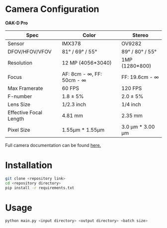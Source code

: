 # Camera Configuration

**OAK-D Pro**

| Spec           | Color    | Stereo   |
| -------------- | -------- | -------- |
| Sensor         | IMX378   | OV9282   |
| DFOV/HFOV/VFOV | 81° / 69° / 55°| 89° / 80° / 55° |
| Resolution     | 12 MP (4056*3040) | 1MP (1280*800) |
| Focus | AF: 8cm - ∞, FF: 50cm - ∞ | FF: 19.6cm - ∞ |
| Max Framerate  | 60 FPS   | 120 FPS  |
| F-number       | 1.8 ± 5%| 2.0 ± 5%|
| Lens Size      | 1/2.3 inch | 1/4 inch|
| Effective Focal Length | 4.81 mm | 2.35 mm|
| Pixel Size | 1.55µm * 1.55µm | 3.0 µm * 3.00 µm|

Full camera documentation can be found [here.](https://docs.luxonis.com/projects/hardware/en/latest/pages/DM9098pro/)

# Installation

```bash
git clone <repository link>
cd <repository directory>
pip install -r requirements.txt
```

# Usage

```bash
python main.py <input directory> <output directory> <batch size>
```

<batch size>
